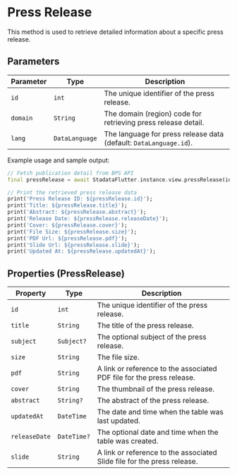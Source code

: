 # Press Release

This method is used to retrieve detailed information about a specific press release.

## Parameters

| Parameter | Type           | Description                                                       |
| --------- | -------------- | ----------------------------------------------------------------- |
| `id`      | `int`          | The unique identifier of the press release.                       |
| `domain`  | `String`       | The domain (region) code for retrieving press release detail.     |
| `lang`    | `DataLanguage` | The language for press release data (default: `DataLanguage.id`). |

Example usage and sample output:

```dart
// Fetch publication detail from BPS API
final pressRelease = await StadataFlutter.instance.view.pressRelease(id: 1234:, domain: '7200');

// Print the retrieved press release data
print('Press Release ID: ${pressRelease.id}');
print('Title: ${pressRelease.title}');
print('Abstract: ${pressRelease.abstract}');
print('Release Date: ${pressRelease.releaseDate}');
print('Cover: ${pressRelease.cover}');
print('File Size: ${pressRelease.size}');
print('PDF Url: ${pressRelease.pdf}');
print('Slide Url: ${pressRelease.slide}');
print('Updated At: ${pressRelease.updatedAt}');
```

## Properties (PressRelease)

| Property      | Type        | Description                                                             |
| ------------- | ----------- | ----------------------------------------------------------------------- |
| `id`          | `int`       | The unique identifier of the press release.                             |
| `title`       | `String`    | The title of the press release.                                         |
| `subject`     | `Subject?`  | The optional subject of the press release.                              |
| `size`        | `String`    | The file size.                                                          |
| `pdf`         | `String`    | A link or reference to the associated PDF file for the press release.   |
| `cover`       | `String`    | The thumbnail of the press release.                                     |
| `abstract`    | `String?`   | The abstract of the press release.                                      |
| `updatedAt`   | `DateTime`  | The date and time when the table was last updated.                      |
| `releaseDate` | `DateTime?` | The optional date and time when the table was created.                  |
| `slide`       | `String`    | A link or reference to the associated Slide file for the press release. |
